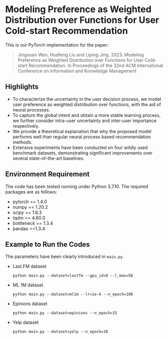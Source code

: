 # Modeling Preference as Weighted Distribution over Functions for User Cold-start Recommendation

This is our PyTorch implementation for the paper:

> Jingxuan Wen, Huafeng Liu and Liping Jing. 2023. Modeling Preference as Weighted Distribution over Functions for User Cold-start Recommendation. In Proceedings of the 32nd ACM International Conference on Information and Knowledge Management



## Highlights

- To characterize the uncertainty in the user decision process, we model user preference as weighted distribution over functions, with the aid of neural processes.
- To capture the global intent and obtain a more stable learning process, we further consider intra-user uncertainty and inter-user importance respectively.
- We provide a theoretical explanation that why the proposed model performs well than regular neural process based recommendation methods.
- Extensive experiments have been conducted on four wildly used benchmark datasets, demonstrating significant improvements over several state-of-the-art baselines.



## Environment Requirement

The code has been tested running under Python 3.7.10. The required packages are as follows:

- pytorch == 1.4.0
- numpy == 1.20.2
- scipy == 1.6.3
- tqdm == 4.60.0
- bottleneck == 1.3.4
- pandas ==1.3.4



## Example to Run the Codes

The parameters have been clearly introduced in `main.py`. 

- Last.FM dataset

  ```
  python main.py --dataset=lastfm --gpu_id=0 --l_max=50
  ```

- ML 1M dataset

  ```
  python main.py --dataset=ml1m --lr=1e-4 --n_epoch=100
  ```

- Epinions dataset

  ```
  python main.py --dataset=epinions --n_epoch=15
  ```

- Yelp dataset

  ```
  python main.py --dataset=yelp --n_epoch=10
  ```

  

